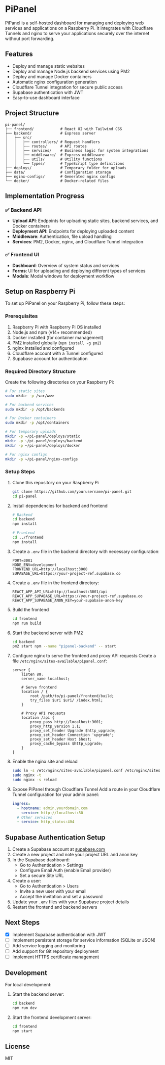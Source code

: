 # PiPanel

PiPanel is a self-hosted dashboard for managing and deploying web services and applications on a Raspberry Pi. It integrates with Cloudflare Tunnels and nginx to serve your applications securely over the internet without port forwarding.

## Features

- Deploy and manage static websites
- Deploy and manage Node.js backend services using PM2
- Deploy and manage Docker containers
- Automatic nginx configuration generation
- Cloudflare Tunnel integration for secure public access
- Supabase authentication with JWT
- Easy-to-use dashboard interface

## Project Structure

```
pi-panel/
├── frontend/            # React UI with Tailwind CSS
├── backend/             # Express server
│   ├── src/
│   │   ├── controllers/ # Request handlers
│   │   ├── routes/      # API routes
│   │   ├── services/    # Business logic for system integrations
│   │   ├── middleware/  # Express middleware
│   │   ├── utils/       # Utility functions
│   │   └── types/       # TypeScript type definitions
├── deploys/             # Temporary folder for uploads
├── data/                # Configuration storage
├── nginx-configs/       # Generated nginx configs
└── docker/              # Docker-related files
```

## Implementation Progress

### ✅ Backend API

- **Upload API**: Endpoints for uploading static sites, backend services, and Docker containers
- **Deployment API**: Endpoints for deploying uploaded content
- **Middleware**: Authentication, file upload handling
- **Services**: PM2, Docker, nginx, and Cloudflare Tunnel integration

### ✅ Frontend UI

- **Dashboard**: Overview of system status and services
- **Forms**: UI for uploading and deploying different types of services
- **Modals**: Modal windows for deployment workflow

## Setup on Raspberry Pi

To set up PiPanel on your Raspberry Pi, follow these steps:

### Prerequisites

1. Raspberry Pi with Raspberry Pi OS installed
2. Node.js and npm (v14+ recommended)
3. Docker installed (for container management)
4. PM2 installed globally (`npm install -g pm2`)
5. nginx installed and configured
6. Cloudflare account with a Tunnel configured
7. Supabase account for authentication

### Required Directory Structure

Create the following directories on your Raspberry Pi:

```bash
# For static sites
sudo mkdir -p /var/www

# For backend services
sudo mkdir -p /opt/backends

# For Docker containers
sudo mkdir -p /opt/containers

# For temporary uploads
mkdir -p ~/pi-panel/deploys/static
mkdir -p ~/pi-panel/deploys/backend
mkdir -p ~/pi-panel/deploys/docker

# For nginx configs
mkdir -p ~/pi-panel/nginx-configs
```

### Setup Steps

1. Clone this repository on your Raspberry Pi

   ```bash
   git clone https://github.com/yourusername/pi-panel.git
   cd pi-panel
   ```

2. Install dependencies for backend and frontend

   ```bash
   # Backend
   cd backend
   npm install

   # Frontend
   cd ../frontend
   npm install
   ```

3. Create a `.env` file in the backend directory with necessary configuration:

   ```
   PORT=3001
   NODE_ENV=development
   FRONTEND_URL=http://localhost:3000
   SUPABASE_URL=https://your-project-ref.supabase.co
   ```

4. Create a `.env` file in the frontend directory:

   ```
   REACT_APP_API_URL=http://localhost:3001/api
   REACT_APP_SUPABASE_URL=https://your-project-ref.supabase.co
   REACT_APP_SUPABASE_ANON_KEY=your-supabase-anon-key
   ```

5. Build the frontend

   ```bash
   cd frontend
   npm run build
   ```

6. Start the backend server with PM2

   ```bash
   cd backend
   pm2 start npm --name "pipanel-backend" -- start
   ```

7. Configure nginx to serve the frontend and proxy API requests
   Create a file `/etc/nginx/sites-available/pipanel.conf`:

   ```nginx
   server {
       listen 80;
       server_name localhost;

       # Serve frontend
       location / {
           root /path/to/pi-panel/frontend/build;
           try_files $uri $uri/ /index.html;
       }

       # Proxy API requests
       location /api {
           proxy_pass http://localhost:3001;
           proxy_http_version 1.1;
           proxy_set_header Upgrade $http_upgrade;
           proxy_set_header Connection 'upgrade';
           proxy_set_header Host $host;
           proxy_cache_bypass $http_upgrade;
       }
   }
   ```

8. Enable the nginx site and reload

   ```bash
   sudo ln -s /etc/nginx/sites-available/pipanel.conf /etc/nginx/sites-enabled/
   sudo nginx -t
   sudo nginx -s reload
   ```

9. Expose PiPanel through Cloudflare Tunnel
   Add a route in your Cloudflare Tunnel configuration for your admin panel:
   ```yaml
   ingress:
     - hostname: admin.yourdomain.com
       service: http://localhost:80
     # Other services
     - service: http_status:404
   ```

## Supabase Authentication Setup

1. Create a Supabase account at [supabase.com](https://supabase.com)
2. Create a new project and note your project URL and anon key
3. In the Supabase dashboard:
   - Go to Authentication > Settings
   - Configure Email Auth (enable Email provider)
   - Set a secure Site URL
4. Create a user:
   - Go to Authentication > Users
   - Invite a new user with your email
   - Accept the invitation and set a password
5. Update your `.env` files with your Supabase project details
6. Restart the frontend and backend servers

## Next Steps

- [x] Implement Supabase authentication with JWT
- [ ] Implement persistent storage for service information (SQLite or JSON)
- [ ] Add service logging and monitoring
- [ ] Add support for Git repository deployment
- [ ] Implement HTTPS certificate management

## Development

For local development:

1. Start the backend server:

   ```bash
   cd backend
   npm run dev
   ```

2. Start the frontend development server:
   ```bash
   cd frontend
   npm start
   ```

## License

MIT
